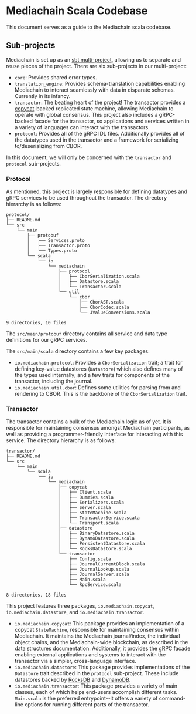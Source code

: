 # Mediachain Scala Codebase

This document serves as a guide to the Mediachain scala codebase.

## Sub-projects

Mediachain is set up as an
[sbt multi-project](http://www.scala-sbt.org/0.13/docs/Multi-Project.html),
allowing us to separate and reuse pieces of the project. There are six
sub-projects in our multi-project:

- `core`: Provides shared error types.
- `translation_engine`: Provides schema-translation capabilities enabling
  Mediachain to interact seamlessly with data in disparate schemas. Currently in
  its infancy.
- `transactor`: The beating heart of the project! The transactor provides a
  [copycat](https://github.com/atomix/copycat)-backed replicated state machine,
  allowing Mediachain to operate with global consensus. This project also
  includes a gRPC-backed facade for the transactor, so applications and services
  written in a variety of languages can interact with the transactors.
- `protocol`: Provides all of the gRPC IDL files. Additionally provides all of
  the datatypes used in the transactor and a framework for serializing
  to/deserializing from CBOR.

In this document, we will only be concerned with the `transactor` and `protocol`
sub-projects.

### Protocol

As mentioned, this project is largely responsible for defining datatypes and
gRPC services to be used throughout the transactor. The directory hierarchy is
as follows:

```
protocol/
├── README.md
└── src
    └── main
        ├── protobuf
        │   ├── Services.proto
        │   ├── Transactor.proto
        │   └── Types.proto
        └── scala
            └── io
                └── mediachain
                    ├── protocol
                    │   ├── CborSerialization.scala
                    │   ├── Datastore.scala
                    │   └── Transactor.scala
                    └── util
                        └── cbor
                            ├── CborAST.scala
                            ├── CborCodec.scala
                            └── JValueConversions.scala

9 directories, 10 files
```

The `src/main/protobuf` directory contains all service and data type definitions
for our gRPC services.

The `src/main/scala` directory contains a few key packages:

- `io.mediachain.protocol`: Provides a `CborSerialization` trait; a trait for
  defining key-value datastores (`Datastore`) which also defines many of the
  types used internally; and a few traits for components of the transactor,
  including the journal.
- `io.mediachain.util.cbor`: Defines some utilities for parsing from and
  rendering to CBOR. This is the backbone of the `CborSerialization` trait.
  
### Transactor

The transactor contains a bulk of the Mediachain logic as of yet. It is
responsible for maintaining consensus amongst Mediachain participants, as well
as providing a programmer-friendly interface for interacting with this service.
The directory hierarchy is as follows:

```
transactor/
├── README.md
└── src
    └── main
        └── scala
            └── io
                └── mediachain
                    ├── copycat
                    │   ├── Client.scala
                    │   ├── Dummies.scala
                    │   ├── Serializers.scala
                    │   ├── Server.scala
                    │   ├── StateMachine.scala
                    │   ├── TransactorService.scala
                    │   └── Transport.scala
                    ├── datastore
                    │   ├── BinaryDatastore.scala
                    │   ├── DynamoDatastore.scala
                    │   ├── PersistentDatastore.scala
                    │   └── RocksDatastore.scala
                    └── transactor
                        ├── Config.scala
                        ├── JournalCurrentBlock.scala
                        ├── JournalLookup.scala
                        ├── JournalServer.scala
                        ├── Main.scala
                        └── RpcService.scala

8 directories, 18 files
```
 
 This project features three packages, `io.mediachain.copycat`,
 `io.mediachain.datastore`, and `io.mediachain.transactor`.
 
 - `io.mediachain.copycat`: This package provides an implementation of a copycat
   `StateMachine`, responsible for maintaining consensus within Mediachain. It
   maintains the Mediachain journal/index, the individual object chains, and the
   Mediachain-wide blockchain, as described in the data structures
   documentation. Additionally, it provides the gRPC facade enabling external
   applications and systems to interact with the transactor via a simpler,
   cross-language interface.
- `io.mediachain.datastore`: This package provides implementations of the
  `Datastore` trait described in the `protocol` sub-project. These include
  datastores backed by [RocksDB](http://rocksdb.org/) and
  [DynamoDB](https://aws.amazon.com/dynamodb/).
- `io.mediachain.transactor`: This package provides a variety of main classes,
  each of which helps end-users accomplish different tasks. `Main.scala` is the
  preferred entrypoint--it offers a variety of command-line options for
  running different parts of the transactor.
